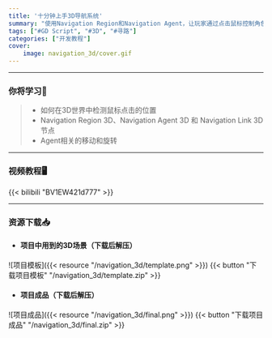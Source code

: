 ```yaml
---
title: '十分钟上手3D导航系统'
summary: "使用Navigation Region和Navigation Agent，让玩家通过点击鼠标控制角色移动"
tags: ["#GD Script", "#3D", "#寻路"]
categories: ["开发教程"]
cover:
    image: navigation_3d/cover.gif
---
```


---
### 你将学习📖
>- 如何在3D世界中检测鼠标点击的位置
>- Navigation Region 3D、Navigation Agent 3D 和 Navigation Link 3D节点
>- Agent相关的移动和旋转

---

### 视频教程🖥️
{{< bilibili "BV1EW421d777" >}}

---

### 资源下载📥
- #### 项目中用到的3D场景（下载后解压）
![项目模板]({{< resource "/navigation_3d/template.png" >}})
{{< button "下载项目模板" "/navigation_3d/template.zip" >}}

- #### 项目成品（下载后解压）
![项目成品]({{< resource "/navigation_3d/final.png" >}})
{{< button "下载项目成品" "/navigation_3d/final.zip" >}}

